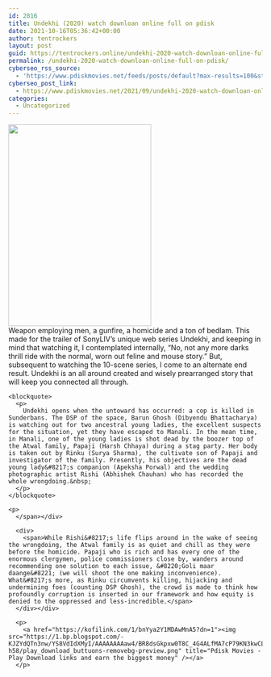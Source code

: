 ```yaml
---
id: 2816
title: Undekhi (2020) watch downloan online full on pdisk
date: 2021-10-16T05:36:42+00:00
author: tentrockers
layout: post
guid: https://tentrockers.online/undekhi-2020-watch-downloan-online-full-on-pdisk/
permalink: /undekhi-2020-watch-downloan-online-full-on-pdisk/
cyberseo_rss_source:
  - 'https://www.pdiskmovies.net/feeds/posts/default?max-results=100&start-index=601'
cyberseo_post_link:
  - https://www.pdiskmovies.net/2021/09/undekhi-2020-watch-downloan-online-full.html
categories:
  - Uncategorized
---
```

<div class="separator">
  <a href="https://1.bp.blogspot.com/-fG2x1kD7820/YTXnfLxX8BI/AAAAAAAAa7U/-Kihl4cl95Un4pRQjft7kPBdVfBt9VFggCLcBGAsYHQ/s1418/Undekhi%2B%25282020%2529%2Bwatch%2Bdownloan%2Bonline%2Bfull%2Bon%2Bpdisk.jpg" imageanchor="1"><img loading="lazy" border="0" data-original-height="1418" data-original-width="1000" height="400" src="https://1.bp.blogspot.com/-fG2x1kD7820/YTXnfLxX8BI/AAAAAAAAa7U/-Kihl4cl95Un4pRQjft7kPBdVfBt9VFggCLcBGAsYHQ/w283-h400/Undekhi%2B%25282020%2529%2Bwatch%2Bdownloan%2Bonline%2Bfull%2Bon%2Bpdisk.jpg" width="283" /></a>
</div>



<div>
  <div>
    <span>Weapon employing men, a gunfire, a homicide and a ton of bedlam. This made for the trailer of SonyLIV&#8217;s unique web series Undekhi, and keeping in mind that watching it, I contemplated internally, &#8220;No, not any more darks thrill ride with the normal, worn out feline and mouse story.&#8221; But, subsequent to watching the 10-scene series, I come to an alternate end result. Undekhi is an all around created and wisely prearranged story that will keep you connected all through.&nbsp;</span>
  </div>
  
  <div>
    <span></p> 
    
    <blockquote>
      <p>
        Undekhi opens when the untoward has occurred: a cop is killed in Sunderbans. The DSP of the space, Barun Ghosh (Dibyendu Bhattacharya) is watching out for two ancestral young ladies, the excellent suspects for the situation, yet they have escaped to Manali. In the mean time, in Manali, one of the young ladies is shot dead by the boozer top of the Atwal family, Papaji (Harsh Chhaya) during a stag party. Her body is taken out by Rinku (Surya Sharma), the cultivate son of Papaji and investigator of the family. Presently, his objectives are the dead young lady&#8217;s companion (Apeksha Porwal) and the wedding photographic artist Rishi (Abhishek Chauhan) who has recorded the whole wrongdoing.&nbsp;
      </p>
    </blockquote>
    
    <p>
      </span></div> 
      
      <div>
        <span>While Rishi&#8217;s life flips around in the wake of seeing the wrongdoing, the Atwal family is as quiet and chill as they were before the homicide. Papaji who is rich and has every one of the enormous clergymen, police commissioners close by, wanders around recommending one solution to each issue, &#8220;Goli maar daange&#8221; (we will shoot the one making inconvenience). What&#8217;s more, as Rinku circumvents killing, hijacking and undermining foes (counting DSP Ghosh), the crowd is made to think how profoundly corruption is inserted in our framework and how equity is denied to the oppressed and less-incredible.</span>
      </div></div> 
      
      <p>
        <a href="https://kofilink.com/1/bnYya2Y1MDAwMnA5?dn=1"><img src="https://1.bp.blogspot.com/-KJZYdQTn3nw/YS8VdIdXMyI/AAAAAAAAaw4/BR8dsGkpxw0T8C_4G4ALfMA7cP79KN3kwCLcBGAsYHQ/w400-h58/play_download_buttuons-removebg-preview.png" title="Pdisk Movies - Play Download links and earn the biggest money" /></a>
      </p>